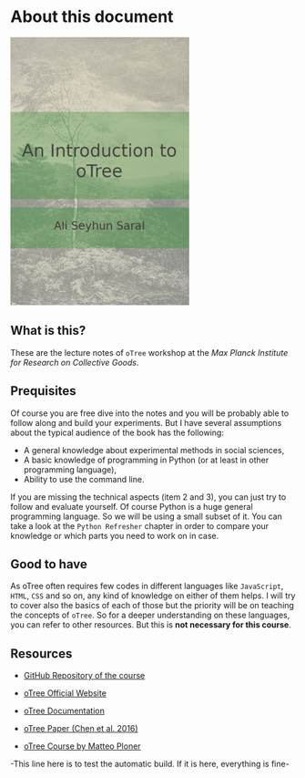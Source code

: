 About this document
============================
![logo](./figures/base/cover_half.png)
## What is this?
These are the lecture notes of `oTree` workshop at the *Max Planck Institute for Research on Collective Goods*. 


## Prequisites
Of course you are free dive into the notes and you will be probably able to follow along and build your experiments. But I have several assumptions about the typical audience of the book has the following:
* A general knowledge about experimental methods in social sciences,
* A basic knowledge of programming in Python (or at least in other programming language),
* Ability to use the command line.

If you are missing the technical aspects (item 2 and 3), you can just try to follow and evaluate yourself. Of course Python is a huge general programming language. So we will be using a small subset of it. You can take a look at the `Python Refresher` chapter in order to compare your knowledge or which parts you need to work on in case.

## Good to have
As oTree often requires few codes in different languages like `JavaScript`, `HTML`, `CSS` and so on, any kind of knowledge on either of them helps. I will try to cover also the basics of each of those but the priority will be on teaching the concepts of `oTree`. So for a deeper understanding on these languages, you can refer to other resources. But this is **not necessary for this course**.

## Resources

* [GitHub Repository of the course](https://github.com/seyhunsaral/otree-course)

* [oTree Official Website](https://www.otree.org/)
* [oTree Documentation](https://otree.readthedocs.io/en/latest/)
* [oTree Paper (Chen et al. 2016)](https://www.sciencedirect.com/science/article/pii/S2214635016000101)
* [oTree Course by Matteo Ploner](http://matteoploner.eco.unitn.it/courses/oTreeIntro/oTree.html)

<!--
## Acknowledgements
    This document is shaped by oTree meetings initiated by `Christoph Engel` at the Max Planck Institute for Research on Collective Goods. I would like to thank all of the participants of these meetings. I am very grateful to `Oliver Kirchkamp` for his comments during these meetings. I would like to thank `Matteo Ploner` as I benefited from his [publicly available course on oTree](http://matteoploner.eco.unitn.it/courses/oTreeIntro/oTree.html) when I prepare the structure of the course and I was inspired of some of his examples and representations.

-->

-This line here is to test the automatic build. If it is here, everything is fine-
